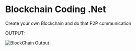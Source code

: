 # Blockchain Coding .Net
 Create your own Blockchain and do that P2P communication 




OUTPUT: 


![BlockChain Output](https://user-images.githubusercontent.com/75094927/137909601-b3681a52-9917-4bee-9f11-510a21fbc652.png)
